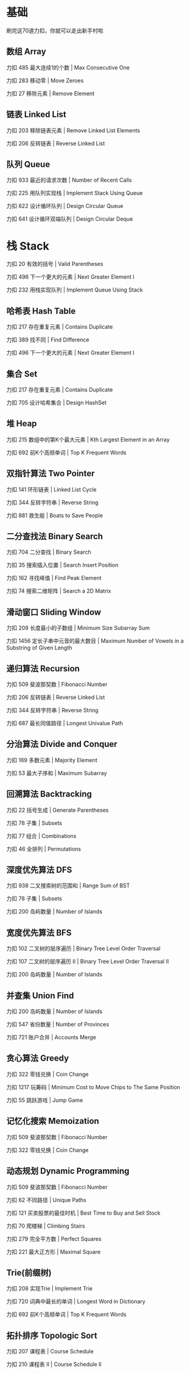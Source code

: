 # 基础

刷完这70道力扣，你就可以走出新手村啦

## 数组 Array

力扣 485 最大连续1的个数 | Max Consecutive One

力扣 283 移动零 | Move Zeroes

力扣 27	移除元素 | Remove Element

## 链表 Linked List

力扣 203 移除链表元素 | Remove Linked List Elements

力扣 206 反转链表 | Reverse Linked List

## 队列 Queue

力扣 933 最近的请求次数 | Number of Recent Calls

力扣 225 用队列实现栈 | Implement Stack Using Queue

力扣 622 设计循环队列 | Design Circular Queue

力扣 641 设计循环双端队列 | Design Circular Deque
# 栈 Stack

力扣 20 有效的括号 | Valid Parentheses

力扣 496 下一个更大的元素 | Next Greater Element I

力扣 232 用栈实现队列 | Implement Queue Using Stack

## 哈希表 Hash Table

力扣 217 存在重复元素 | Contains Duplicate

力扣 389 找不同 | Find Difference

力扣 496 下一个更大的元素 | Next Greater Element I

## 集合 Set

力扣 217 存在重复元素 | Contains Duplicate

力扣 705 设计哈希集合 | Design HashSet

## 堆 Heap

力扣 215 数组中的第K个最大元素 | Kth Largest Element in an Array

力扣 692 前K个高频单词 | Top K Frequent Words

## 双指针算法 Two Pointer

力扣 141 环形链表 | Linked List Cycle
 
力扣 344 反转字符串 | Reverse String

力扣 881 救生艇 | Boats to Save People

## 二分查找法 Binary Search

力扣 704 二分查找 | Binary Search

力扣 35 搜索插入位置 | Search Insert Position

力扣 162 寻找峰值 | Find Peak Element

力扣 74 搜索二维矩阵 | Search a 2D Matrix

## 滑动窗口 Sliding Window

力扣 209 长度最小的子数组 | Minimum Size Subarray Sum

力扣 1456 定长子串中元音的最大数目 | Maximum Number of Vowels in a Substring of Given Length

## 递归算法 Recursion

力扣 509 斐波那契数 | Fibonacci Number

力扣 206 反转链表 | Reverse Linked List

力扣 344 反转字符串 | Reverse String

力扣 687 最长同值路径 | Longest Univalue Path

## 分治算法 Divide and Conquer

力扣 169 多数元素 | Majority Element

力扣 53 最大子序和 | Maximum Subarray

## 回溯算法 Backtracking

力扣 22 括号生成 | Generate Parentheses

力扣 78 子集 | Subsets

力扣 77 组合 | Combinations

力扣 46 全排列 | Permutations

## 深度优先算法 DFS

力扣 938 二叉搜索树的范围和 | Range Sum of BST

力扣 78 子集 | Subsets

力扣 200 岛屿数量 | Number of Islands

## 宽度优先算法 BFS

力扣 102 二叉树的层序遍历 | Binary Tree Level Order Traversal

力扣 107 二叉树的层序遍历 II | Binary Tree Level Order Traversal II

力扣 200 岛屿数量 | Number of Islands

## 并查集 Union Find

力扣 200 岛屿数量 | Number of Islands

力扣 547 省份数量 | Number of Provinces

力扣 721 账户合并 | Accounts Merge

## 贪心算法 Greedy

力扣 322 零钱兑换 | Coin Change

力扣 1217 玩筹码 | Minimum Cost to Move Chips to The Same Position

力扣 55 跳跃游戏 | Jump Game

## 记忆化搜索 Memoization

力扣 509 斐波那契数 | Fibonacci Number

力扣 322 零钱兑换 | Coin Change

## 动态规划 Dynamic Programming

力扣 509 斐波那契数 | Fibonacci Number

力扣 62 不同路径 | Unique Paths

力扣 121 买卖股票的最佳时机 | Best Time to Buy and Sell Stock

力扣 70 爬楼梯 | Climbing Stairs

力扣 279 完全平方数 | Perfect Squares

力扣 221 最大正方形 | Maximal Square

## Trie(前缀树)

力扣 208 实现Trie | Implement Trie

力扣 720 词典中最长的单词 | Longest Word in Dictionary

力扣 692 前K个高频单词 | Top K Frequent Words

## 拓扑排序 Topologic Sort

力扣 207 课程表 | Course Schedule

力扣 210 课程表 II | Course Schedule II

